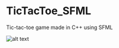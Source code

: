 # TicTacToe_SFML
Tic-tac-toe game made in C++ using SFML

![alt text](https://github.com/MrAsminaf/TicTacToe_SFML/blob/master/res/showcase.png)

